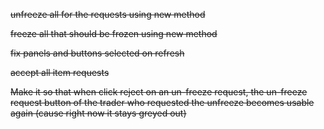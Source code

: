 ~~unfreeze all for the requests using new method~~

~~freeze all that should be frozen using new method~~

~~fix panels and buttons selected on refresh~~

~~accept all item requests~~

~~Make it so that when click reject on an un-freeze request, the un-freeze request button of the trader who requested the unfreeze becomes usable again (cause right now it stays greyed out)~~